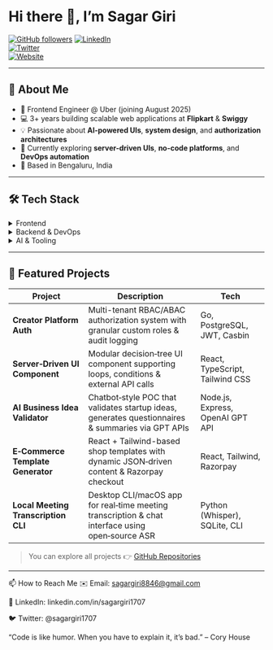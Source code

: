 # Hi there 👋, I’m **Sagar Giri**

[![GitHub followers](https://img.shields.io/github/followers/sagargiri1707?label=Follow&style=social)](https://github.com/sagargiri1707)
[![LinkedIn](https://img.shields.io/badge/LinkedIn-sagargiri1707-blue?style=flat&logo=linkedin)](https://www.linkedin.com/in/sagargiri1707)  
[![Twitter](https://img.shields.io/twitter/follow/sagargiri1707?style=social)](https://twitter.com/sagargiri1707)  
[![Website](https://img.shields.io/website-up-down-green-red/https/sagargiri1707.github.io.svg?style=flat)](https://sagargiri1707.github.io)

---

## 🚀 About Me
- 🔭 Frontend Engineer @ Uber (joining August 2025)  
- 💻 3+ years building scalable web applications at **Flipkart** & **Swiggy**  
- 💡 Passionate about **AI‑powered UIs**, **system design**, and **authorization architectures**  
- 🌱 Currently exploring **server-driven UIs**, **no-code platforms**, and **DevOps automation**  
- 📍 Based in Bengaluru, India

---

## 🛠️ Tech Stack

<details>
<summary>Frontend</summary>

- **Languages:** JavaScript (ES6+), TypeScript  
- **Frameworks/Libraries:** React, Next.js, Tailwind CSS, Jinja  
- **Testing:** Jest, React Testing Library  
- **Build & Bundlers:** Webpack, Vite

</details>

<details>
<summary>Backend & DevOps</summary>

- **Languages:** Go, Node.js  
- **APIs:** REST, GraphQL  
- **Databases:** PostgreSQL, MongoDB  
- **Auth & Security:** JWT, RBAC/ABAC (Casbin, Keto)  
- **CI/CD:** GitHub Actions, Docker, Kubernetes

</details>

<details>
<summary>AI & Tooling</summary>

- **Models & NLP:** OpenAI GPT, Whisper  
- **Automation:** Custom scripts, CLI tools  
- **Cloud:** AWS (S3, Lambda), Vercel, Firebase  
- **Others:** Razorpay integration, WebSockets/SSE

</details>

---

## 📂 Featured Projects

| Project                                                    | Description                                                                                         | Tech                              |
|------------------------------------------------------------|-----------------------------------------------------------------------------------------------------|-----------------------------------|
| **Creator Platform Auth**                                  | Multi-tenant RBAC/ABAC authorization system with granular custom roles & audit logging             | Go, PostgreSQL, JWT, Casbin       |
| **Server‑Driven UI Component**                             | Modular decision‑tree UI component supporting loops, conditions & external API calls                | React, TypeScript, Tailwind CSS    |
| **AI Business Idea Validator**                             | Chatbot‑style POC that validates startup ideas, generates questionnaires & summaries via GPT APIs   | Node.js, Express, OpenAI GPT API  |
| **E‑Commerce Template Generator**                          | React + Tailwind-based shop templates with dynamic JSON‑driven content & Razorpay checkout           | React, Tailwind, Razorpay         |
| **Local Meeting Transcription CLI**                        | Desktop CLI/macOS app for real‑time meeting transcription & chat interface using open‑source ASR   | Python (Whisper), SQLite, CLI     |

> You can explore all projects 👉 [GitHub Repositories](https://github.com/sagargiri1707?tab=repositories)

---



📫 How to Reach Me
✉️ Email: sagargiri8846@gmail.com

💼 LinkedIn: linkedin.com/in/sagargiri1707

🐦 Twitter: @sagargiri1707

“Code is like humor. When you have to explain it, it’s bad.” – Cory House

